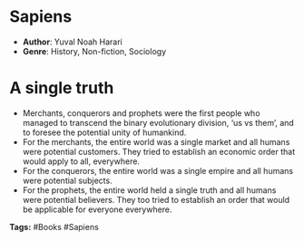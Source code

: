 # Sapiens
- **Author**: Yuval Noah Harari 
- **Genre**: History, Non-fiction, Sociology

# A single truth
- Merchants, conquerors and prophets were the first people who managed to transcend the binary evolutionary division, ‘us vs them’, and to foresee the potential unity of humankind.
- For the merchants, the entire world was a single market and all humans were potential customers. They tried to establish an economic order that would apply to all, everywhere.
-  For the conquerors, the entire world was a single empire and all humans were potential subjects. 
- For the prophets, the entire world held a single truth and all humans were potential believers. They too tried to establish an order that would be applicable for everyone everywhere.

**Tags:** #Books #Sapiens
